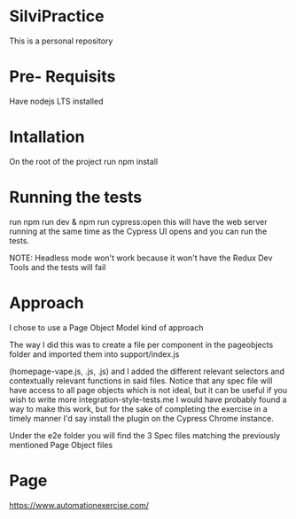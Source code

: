 # SilviPractice
This is a personal repository 
# Pre- Requisits
Have nodejs LTS installed

# Intallation
On the root of the project run npm install

# Running the tests
run npm run dev & npm run cypress:open this will have the web server running at the same time as the Cypress UI opens and you can run the tests.

NOTE: Headless mode won't work because it won't have the Redux Dev Tools and the tests will fail

# Approach
I chose to use a Page Object Model kind of approach 

The way I did this was to create a file per component in the pageobjects folder and imported them into support/index.js

(homepage-vape.js, .js, .js)
and I added the different relevant selectors and contextually relevant functions in said files. Notice that any spec file will have access to all page objects which is not ideal, but it can be useful if you wish to write more integration-style-tests.me I would have probably found a way to make this work, but for the sake of completing the exercise in a timely manner I'd say install the plugin on the Cypress Chrome instance.

Under the e2e folder you will find the 3 Spec files matching the previously mentioned Page Object files

# Page
https://www.automationexercise.com/
